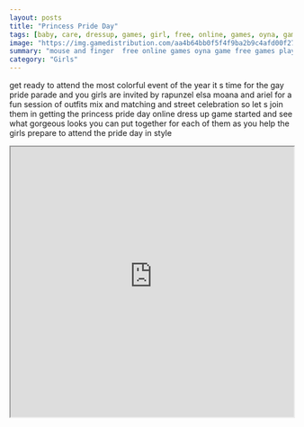 ```yaml
---
layout: posts
title: "Princess Pride Day"
tags: [baby, care, dressup, games, girl, free, online, games, oyna, game, free, games, play, play, games]
image: "https://img.gamedistribution.com/aa4b64bb0f5f4f9ba2b9c4afd00f2790-512x384.jpeg"
summary: "mouse and finger  free online games oyna game free games play play games"
category: "Girls"
---
```


get ready to attend the most colorful event of the year it s time for the gay pride parade and you girls are invited by rapunzel elsa moana and ariel for a fun session of outfits mix and matching and street celebration so let s join them in getting the princess pride day online dress up game started and see what gorgeous looks you can put together for each of them as you help the girls prepare to attend the pride day in style

<iframe width="100%" height="480px;" src="https://html5.gamedistribution.com/aa4b64bb0f5f4f9ba2b9c4afd00f2790/"></iframe>